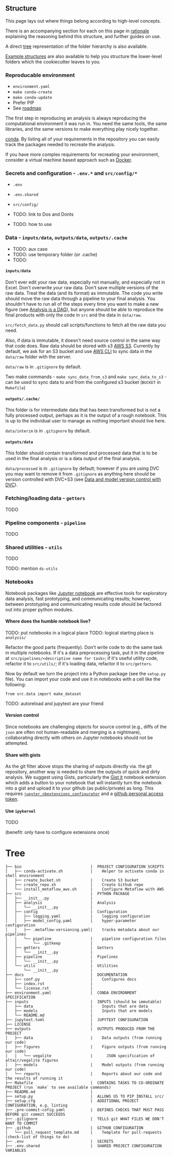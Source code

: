 ## Structure

This page lays out where things belong according to high-level concepts.

There is an accompanying section for each on this page in [rationale](rationale) explaining the reasoning behind this structure, and further guides on use.

A direct [tree](#tree) representation of the folder hierarchy is also available.

[Example structures](examples) are also available to help you structure the lower-level folders which the cookiecutter leaves to you.

### Reproducable environment

- `environment.yaml`
- `make conda-create`
- `make conda-update`
- Prefer PIP
- See [roadmap](roadmap/#poetry)

The first step in reproducing an analysis is always reproducing the computational environment it was run in. You need the same tools, the same libraries, and the same versions to make everything play nicely together.

[conda](https://docs.conda.io/en/latest/). By listing all of your requirements in the repository you can easily track the packages needed to recreate the analysis. 

If you have more complex requirements for recreating your environment, consider a virtual machine based approach such as [Docker](https://www.docker.com/).

### Secrets and configuration - `.env.*` and `src/config/*`

- `.env`
- `.env.shared`
- `src/config/`

- TODO: link to Dos and Donts
- TODO: how to use

### Data - `inputs/data`, `outputs/data`, `outputs/.cache`

- TODO: aux case
- TODO: use temporary folder (or .cache) 
- TODO:

#### `inputs/data`

Don't ever edit your raw data, especially not manually, and especially not in Excel. Don't overwrite your raw data. Don't save multiple versions of the raw data. Treat the data (and its format) as immutable. The code you write should move the raw data through a pipeline to your final analysis. You shouldn't have to run all of the steps every time you want to make a new figure (see [Analysis is a DAG](#analysis-is-a-dag)), but anyone should be able to reproduce the final products with only the code in `src` and the data in `data/raw`.

`src/fetch_data.py` should call scripts/functions to fetch all the raw data you need.

Also, if data is immutable, it doesn't need source control in the same way that code does.
Raw data should be stored with s3 [AWS S3](https://aws.amazon.com/s3/). Currently by default, we ask for an S3 bucket and use [AWS CLI](http://docs.aws.amazon.com/cli/latest/reference/s3/index.html) to sync data in the `data/raw` folder with the server.

`data/raw` is in `.gitignore` by default.

Two make commands - `make sync_data_from_s3` and `make sync_data_to_s3` - can be used to sync data to and from the configured s3 bucket (`BUCKET` in `Makefile`)

#### `outputs/.cache/`

This folder is for intermediate data that has been transformed but is not a fully processed output, perhaps as it is the output of a rough notebook.
This is up to the individual user to manage as nothing important should live here.

`data/interim` is in `.gitignore` by default.

#### `outputs/data`

This folder should contain transformed and processed data that is to be used in the final analysis or is a data output of the final analysis.

`data/processed` is in `.gitignore` by default; however if you are using DVC you may want to remove it from `.gitignore` as anything here should be version controlled with DVC+S3 (see [Data and model version control with DVC](#data-and-model-version-control-with-dvc)).


### Fetching/loading data - `getters`

TODO

### Pipeline components - `pipeline`

TODO

### Shared utilities - `utils`

TODO

TODO: mention `ds-utils`

### Notebooks

Notebook packages like [Jupyter notebook](http://jupyter.org/) are effective tools for exploratory data analysis, fast prototyping, and communicating results; however, between prototyping and communicating results code should be factored out into proper python modules.


#### Where does the humble notebook live?

TODO: put notebooks in a logical place
TODO: logical starting place is `analysis/`

Refactor the good parts (frequently). 
Don't write code to do the same task in multiple notebooks. If it's a data preprocessing task, put it in the pipeline at `src/pipelines/<descriptive name for task>`; if it's useful utility code, refactor it to `src/utils/`; if it's loading data, refactor it to `src/getters`.

Now by default we turn the project into a Python package (see the `setup.py` file). You can import your code and use it in notebooks with a cell like the following:

```
from src.data import make_dataset
```

TODO: autoreload and jupytext are your friend


#### Version control

Since notebooks are challenging objects for source control (e.g., diffs of the `json` are often not human-readable and merging is a nightmare), collaborating directly with others on Jupyter notebooks should not be attempted.


#### Share with gists

As the git filter above stops the sharing of outputs directly via. the git repository, another way is needed to share the outputs of quick and dirty analysis.
We suggest using Gists, particularly the [Gist it](https://jupyter-contrib-nbextensions.readthedocs.io/en/latest/nbextensions/gist_it/readme.html) notebook extension which adds a button to your notebook that will instantly turn the notebook into a gist and upload it to your github (as public/private) as long.
This requires [`jupyter_nbextensions_configurator`](https://github.com/Jupyter-contrib/jupyter_nbextensions_configurator) and a [github personal access token](https://github.com/settings/tokens).

#### Use `ipykernel`

TODO

(benefit: only have to configure extensions once)

# Tree

```nohighlight
├── bin                              |  PROJECT CONFIGURATION SCRIPTS
│   ├── conda-activate.sh            |    Helper to activate conda in shell environment
│   ├── create_bucket.sh             |    Create S3 bucket
│   ├── create_repo.sh               |    Create Github repo
│   └── install_metaflow_aws.sh      |    Configure Metaflow with AWS
├── src                              |  PYTHON PACKAGE
│   ├── __init__.py                  |
│   ├── analysis                     |  Analysis
│   │   └── __init__.py              |
│   ├── config                       |  Configuration
│   │   ├── logging.yaml             |    logging configuration
│   │   ├── model_config.yaml        |    hyper-parameter configuration
│   │   ├── .metaflow-versioning.yaml|    tracks metadata about our pipelines
│   │   └── pipeline                 |    pipeline configuration files
│   │       └── .gitkeep             |
│   ├── getters                      |  Getters
│   │   └── __init__.py              |
│   ├── pipeline                     |  Pipelines
│   │   └── __init__.py              |
│   └── utils                        |  Utilities
│       └── __init__.py              |
├── docs                             |  DOCUMENTATION
│   ├── conf.py                      |    Configures docs
│   ├── index.rst                    |    
│   └── license.rst                  |    
├── environment.yaml                 |  CONDA ENVIRONMENT SPECIFICATION
├── inputs                           |  INPUTS (should be immutable)
│   ├── data                         |    Inputs that are data
│   ├── models                       |    Inputs that are models
│   └── README.md                    |
├── jupytext.toml                    |  JUPYTEXT CONFIGURATION
├── LICENSE                          |  
├── outputs                          |  OUTPUTS PRODUCED FROM THE PROJECT
│   ├── data                         |    Data outputs (from running our code)
│   ├── figures                      |    Figure outputs (from running our code)
│   │   └── vegalite                 |      JSON specification of altair/vegalite figures
│   ├── models                       |    Model outputs (from running our code)
│   └── reports                      |    Reports about our code and the results of running it
├── Makefile                         |  CONTAINS TASKS TO CO-ORDINATE PROJECT (run `make` to see available commands)
├── README.md                        |  
├── setup.py                         |  ALLOWS US TO PIP INSTALL src/
├── setup.cfg                        |  ADDITIONAL PROJECT CONFIGURATION, e.g. linting
├── .pre-commit-cofig.yaml           |  DEFINES CHECKS THAT MUST PASS BEFORE git commit SUCCEEDS
├── .gitignore                       |  TELLS git WHAT FILES WE DON'T WANT TO COMMIT
├── .github                          |  GITHUB CONFIGURATION
│   └── pull_request_template.md     |    Template for pull-requests (check-list of things to do)
├── .env                             |  SECRETS
├── .env.shared                      |  SHARED PROJECT CONFIGURATION VARIABLES
```
